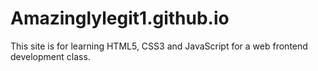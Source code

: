 # Amazinglylegit1.github.io
This site is for learning HTML5, CSS3 and JavaScript for a web frontend development class.